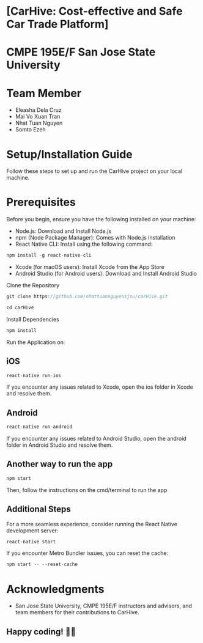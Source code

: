 # [CarHive: Cost-effective and Safe Car Trade Platform]

# CMPE 195E/F San Jose State University

# Team Member
- Eleasha Dela Cruz
- Mai Vo Xuan Tran
- Nhat Tuan Nguyen
- Somto Ezeh

# Setup/Installation Guide
Follow these steps to set up and run the CarHive project on your local machine.

# Prerequisites
Before you begin, ensure you have the following installed on your machine:

- Node.js: Download and Install Node.js
- npm (Node Package Manager): Comes with Node.js installation
- React Native CLI: Install using the following command:

```javascript
npm install -g react-native-cli
```

- Xcode (for macOS users): Install Xcode from the App Store
- Android Studio (for Android users): Download and Install Android Studio

Clone the Repository
```javascript
git clone https://github.com/nhattuannguyensjsu/carHive.git
```
```javascript
cd carHive
```

Install Dependencies
```javascript
npm install
```

Run the Application on:
## iOS
```javascript
react-native run-ios
```
If you encounter any issues related to Xcode, open the ios folder in Xcode and resolve them.

## Android
```javascript
react-native run-android
```
If you encounter any issues related to Android Studio, open the android folder in Android Studio and resolve them.

## Another way to run the app
```javascript
npm start
```
Then, follow the instructions on the cmd/terminal to run the app

## Additional Steps
For a more seamless experience, consider running the React Native development server:
```javascript
react-native start
```

If you encounter Metro Bundler issues, you can reset the cache:
```javascript
npm start -- --reset-cache
```

# Acknowledgments
- San Jose State University, CMPE 195E/F instructors and advisors, and team members for their contributions to CarHive.

## Happy coding! 🚗✨
